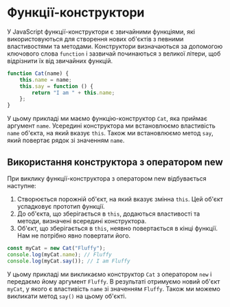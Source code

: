 # Функції-конструктори

У JavaScript функції-конструктори є звичайними функціями, які використовуються для створення нових об'єктів з певними властивостями та методами. Конструктори визначаються за допомогою ключового слова `function` і зазвичай починаються з великої літери, щоб відрізнити їх від звичайних функцій.

```js
function Cat(name) {
    this.name = name;
    this.say = function () {
        return "I am " + this.name;
    };
}
```

У цьому прикладі ми маємо функцію-конструктор `Cat`, яка приймає аргумент `name`. Усередині конструктора ми встановлюємо властивість `name` об'єкта, на який вказує `this`. Також ми встановлюємо метод `say`, який повертає рядок зі значенням `name`.

## Використання конструктора з оператором new

При виклику функції-конструктора з оператором new відбувається наступне:

1. Створюється порожній об'єкт, на який вказує змінна `this`. Цей об'єкт успадковує прототип функції.
2. До об'єкта, що зберігається в `this`, додаються властивості та методи, визначені всередині конструктора.
3. Об'єкт, що зберігається в `this`, неявно повертається в кінці функції. Нам не потрібно явно повертати його.

```js
const myCat = new Cat("Fluffy");
console.log(myCat.name); // Fluffy
console.log(myCat.say()); // I am Fluffy
```

У цьому прикладі ми викликаємо конструктор `Cat` з оператором `new` і передаємо йому аргумент `Fluffy`. В результаті отримуємо новий об'єкт `myCat`, у якого є властивість `name` зі значенням `Fluffy`. Також ми можемо викликати метод `say()` на цьому об'єкті.
